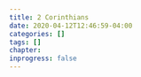 ```yaml
---
title: 2 Corinthians
date: 2020-04-12T12:46:59-04:00
categories: []
tags: []
chapter: 
inprogress: false
---
```


